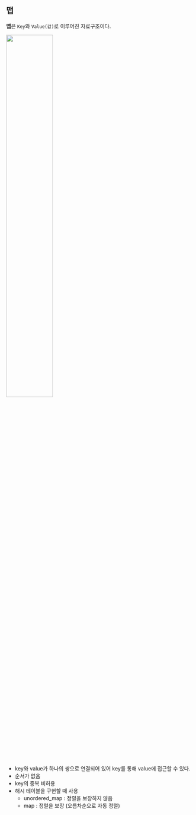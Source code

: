 ## 맵

**맵**은 `Key`와 `Value(값)`로 이루어진 자료구조이다.

<img src="https://github.com/DevTechGrowth/study_CS/assets/88030238/32612188-af6b-4717-8966-0c6b7468454c" width="50%" height="50%">

- key와 value가 하나의 쌍으로 연결되어 있어 key를 통해 value에 접근할 수 있다.
- 순서가 없음
- key의 중복 비허용
- 해시 테이블을 구현할 때 사용
  - unordered_map : 정렬을 보장하지 않음
  - map : 정렬을 보장 (오름차순으로 자동 정렬)
